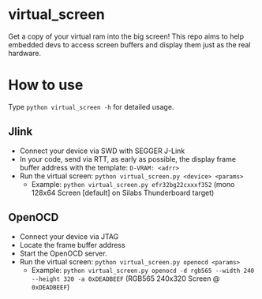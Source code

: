 # virtual_screen

Get a copy of your virtual ram into the big screen! This repo aims to help embedded devs to access screen buffers and
display them just as the real hardware.

# How to use

Type `python virtual_screen -h` for detailed usage.

## Jlink

- Connect your device via SWD with SEGGER J-Link
- In your code, send via RTT, as early as possible, the display frame buffer address with the template: `D-VRAM: <adrr>`
- Run the virtual screen: `python virtual_screen.py <device> <params>`
    - Example: `python virtual_screen.py efr32bg22cxxxf352` (mono 128x64 Screen [default] on Silabs Thunderboard target)

## OpenOCD

- Connect your device via JTAG
- Locate the frame buffer address
- Start the OpenOCD server.
- Run the virtual screen: `python virtual_screen.py openocd <params>`
    - Example: `python virtual_screen.py openocd -d rgb565 --width 240 --height 320 -a 0xDEADBEEF` (RGB565 240x320
      Screen @ `0xDEADBEEF`)
